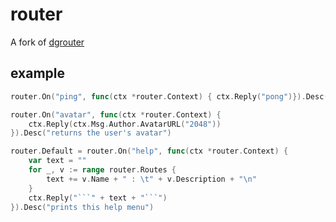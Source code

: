 # router
A fork of [dgrouter](https://github.com/Necroforger/dgrouter/)

## example
```go 
router.On("ping", func(ctx *router.Context) { ctx.Reply("pong")}).Desc("responds with pong")

router.On("avatar", func(ctx *router.Context) {
	ctx.Reply(ctx.Msg.Author.AvatarURL("2048"))
}).Desc("returns the user's avatar")

router.Default = router.On("help", func(ctx *router.Context) {
	var text = ""
	for _, v := range router.Routes {
		text += v.Name + " : \t" + v.Description + "\n"
	}
	ctx.Reply("```" + text + "```")
}).Desc("prints this help menu")
```
